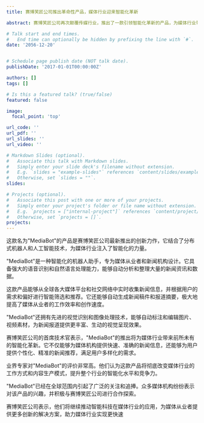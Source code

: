 ```yaml
---
title: 赛博笑匠公司推出革命性产品，媒体行业迎来智能化革新

abstract: 赛博笑匠公司再次颠覆传媒行业，推出了一款引领智能化革新的产品，为媒体行业带来全新的体验和发展机遇。

# Talk start and end times.
#   End time can optionally be hidden by prefixing the line with `#`.
date: '2056-12-20'


# Schedule page publish date (NOT talk date).
publishDate: '2017-01-01T00:00:00Z'

authors: []
tags: []

# Is this a featured talk? (true/false)
featured: false

image:
  focal_point: 'top'

url_code: ''
url_pdf: ''
url_slides: ''
url_video: ''

# Markdown Slides (optional).
#   Associate this talk with Markdown slides.
#   Simply enter your slide deck's filename without extension.
#   E.g. `slides = "example-slides"` references `content/slides/example-slides.md`.
#   Otherwise, set `slides = ""`.
slides:

# Projects (optional).
#   Associate this post with one or more of your projects.
#   Simply enter your project's folder or file name without extension.
#   E.g. `projects = ["internal-project"]` references `content/project/deep-learning/index.md`.
#   Otherwise, set `projects = []`.
projects:
---
```


这款名为"MediaBot"的产品是赛博笑匠公司最新推出的创新力作，它结合了分布式机器人和人工智能技术，为媒体行业注入了智能化的力量。

"MediaBot"是一种智能化的机器人助手，专为媒体从业者和新闻机构设计。它具备强大的语音识别和自然语言处理能力，能够自动分析和整理大量的新闻资讯和数据。

这款产品能够从全球各大媒体平台和社交网络中实时收集新闻信息，并根据用户的需求和偏好进行智能筛选和推荐。它还能够自动生成新闻稿件和报道摘要，极大地提高了媒体从业者的工作效率和创作速度。

"MediaBot"还拥有先进的视觉识别和图像处理技术，能够自动标注和编辑图片、视频素材，为新闻报道提供更丰富、生动的视觉呈现效果。

赛博笑匠公司的首席技术官表示，"MediaBot"的推出将为媒体行业带来前所未有的智能化革新。它不仅能够为媒体机构提供快速、准确的新闻信息，还能够为用户提供个性化、精准的新闻推荐，满足用户多样化的需求。

业界专家对"MediaBot"的评价非常高。他们认为这款产品将彻底改变媒体行业的工作方式和内容生产模式，提升整个行业的智能化水平和竞争力。

"MediaBot"已经在全球范围内引起了广泛的关注和追捧。众多媒体机构纷纷表示对该产品的兴趣，并积极与赛博笑匠公司进行合作探索。

赛博笑匠公司表示，他们将继续推动智能科技在媒体行业的应用，为媒体从业者提供更多创新的解决方案，助力媒体行业实现更快速
